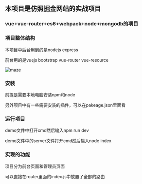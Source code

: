 <h2>本项目是仿照掘金网站的实战项目</h2>
<h3>vue+vue-router+es6+webpack+node+mongodb的项目</h3>
<h3>项目整体结构</h3>
<p>本项目中后台用到的是nodejs express</p>
<p>前台用的是vuejs bootstrap vue-router vue-resource</p>

![maze](https://github.com/GainLoss/vue-node-mongodb/blob/master/static/introduct/1.png) 

<h3>安装</h3>
<p>前提是需要本地电脑安装npm和node<p>
<p>另外项目中有一些需要安装的插件，可以在pakeage.json里面看</p>
<h3>运行项目</h3>
<p>demo文件中打开cmd然后输入npm run dev</p>
<p>demo文件中的server文件打开cmd然后输入node index</p>
<h3>实现的功能</h3>
<p>项目分为前台页面和管理员页面</p>
<p>可以直接在router里面的index.js中放置了全部的路由</p>






